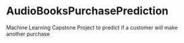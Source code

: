 # AudioBooksPurchasePrediction
Machine Learning Capstone Project to  predict if a customer will make another purchase
